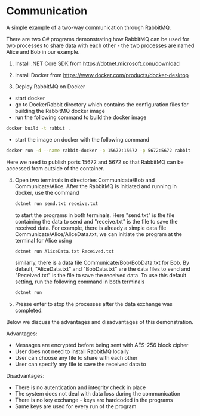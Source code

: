 # Communication
A simple example of a two-way communication through RabbitMQ.

There are two C# programs demonstrating how RabbitMQ can be used for two processes to share data with each other - the two processes are named Alice and Bob in our example.

1. Install .NET Core SDK from https://dotnet.microsoft.com/download

2. Install Docker from https://www.docker.com/products/docker-desktop

3. Deploy RabbitMQ on Docker
  - start docker
  - go to DockerRabbit directory which contains the configuration files for building the RabbitMQ docker image
  - run the following command to build the docker image
  ```bash
  docker build -t rabbit .
  ```
  - start the image on docker with the following command
  ```bash
  docker run -d --name rabbit-docker -p 15672:15672 -p 5672:5672 rabbit
  ```
  Here we need to publish ports 15672 and 5672 so that RabbitMQ can be accessed from outside of the container.
  
4. Open two terminals in directories Communicate/Bob and Communicate/Alice.
   After the RabbitMQ is initiated and running in docker, use the command 
   ```bash
   dotnet run send.txt receive.txt
   ```
   to start the programs in both terminals. Here "send.txt" is the file containing the data to send and "receive.txt" is the file to save the received data.
   For example, there is already a simple data file Communicate/Alice/AliceData.txt, we can initiate the program at the terminal for Alice using 
   ```bash
   dotnet run AliceData.txt Received.txt
   ```
   similarly, there is a data file Communicate/Bob/BobData.txt for Bob.
   By default, "AliceData.txt" and "BobData.txt" are the data files to send and "Received.txt" is the file to save the received data.
   To use this default setting, run the following command in both terminals
   ```bash
   dotnet run
   ```
   
5. Presse enter to stop the processes after the data exchange was completed.


Below we discuss the advantages and disadvantages of this demonstration.

Advantages:
- Messages are encrypted before being sent with AES-256 block cipher
- User does not need to install RabbitMQ locally
- User can choose any file to share with each other
- User can specify any file to save the received data to

Disadvantages:
- There is no autentication and integrity check in place
- The system does not deal with data loss during the communication
- There is no key exchange - keys are hardcoded in the programs
- Same keys are used for every run of the program
